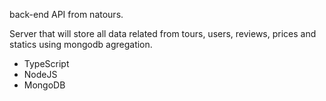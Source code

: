 back-end API from natours.

Server that will store all data related from tours, users, reviews, prices and statics using mongodb agregation.

- TypeScript
- NodeJS
- MongoDB